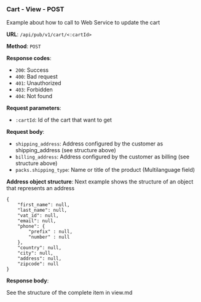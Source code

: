 ### Cart - View - POST

Example about how to call to Web Service to update the cart

**URL**: `/api/pub/v1/cart/<:cartId>`

**Method**: `POST`

**Response codes**:
* `200`: Success
* `400`: Bad request
* `401`: Unauthorized
* `403`: Forbidden
* `404`: Not found

**Request parameters**:
* `:cartId`: Id of the cart that want to get
  
**Request body**: 
* `shipping_address`: Address configured by the customer as shipping_address (see structure above)
* `billing_address`: Address configured by the customer as billing (see structure above)
* `packs.shipping_type`: Name or title of the product (Multilanguage field)

**Address object structure**:
Next example shows the structure of an object that represents an address
```
{
	"first_name": null,
	"last_name": null,
	"vat_id": null,
	"email": null,
	"phone": {
		"prefix" : null,
		"number" : null
	},
	"country": null,
	"city": null,
	"address": null,
	"zipcode": null
}
```

**Response body**:

See the structure of the complete item in view.md 
